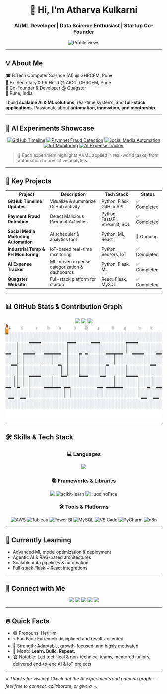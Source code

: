 <h1 align="center">👋 Hi, I'm Atharva Kulkarni</h1>
<h3 align="center">AI/ML Developer | Data Science Enthusiast | Startup Co-Founder</h3>

<div align="center">
  <img src="https://komarev.com/ghpvc/?username=Atharva-Kulkarni-694&color=blue" alt="Profile views" />
</div>

---

## 💡 About Me  

🎓 B.Tech Computer Science (AI) @ GHRCEM, Pune  
💫 Ex-Secretary & PR Head @ AICC, GHRCEM, Pune  
🚀 Co-Founder & Developer @ Quagster  
📍 Pune, India  

I build **scalable AI & ML solutions**, real-time systems, and **full-stack applications**. Passionate about **automation, innovation, and mentorship**.  

---

## 🌟 AI Experiments Showcase  

<div align="center">
  <a href="https://github.com/Atharva-Kulkarni-694/github-pulse-emails"><img src="https://img.shields.io/badge/GitHub%20Timeline-Updates-blue?style=for-the-badge&logo=github" alt="GitHub Timeline"/></a>
  <a href="https://github.com/Atharva-Kulkarni-694/Payment-Fraud-Detection"><img src="https://img.shields.io/badge/Payment-Fraud%20Detection-orange?style=for-the-badge&logo=github" alt="Paymnet Fraud Detection"/></a>
  <a href="https://github.com/Atharva-Kulkarni-694/Social-Media-Automation"><img src="https://img.shields.io/badge/Social%20Media-Automation-red?style=for-the-badge&logo=github" alt="Social Media Automation"/></a>
  <a href="https://github.com/Atharva-Kulkarni-694/Industrial-Temp-PH-Monitoring"><img src="https://img.shields.io/badge/Temp%20%26%20PH-Monitoring-green?style=for-the-badge&logo=github" alt="IoT Monitoring"/></a>
  <a href="https://github.com/Atharva-Kulkarni-694/AI-Expense-Tracker"><img src="https://img.shields.io/badge/AI-Expense%20Tracker-yellow?style=for-the-badge&logo=github" alt="AI Expense Tracker"/></a>
  
</div>

> 🚀 Each experiment highlights AI/ML applied in real-world tasks, from automation to predictive analytics.

---

## 🚀 Key Projects  

| Project | Description | Tech Stack | Status |
|--------|------------|------------|--------|
| **GitHub Timeline Updates** | Visualize & summarize GitHub activity | Python, Flask, GitHub API | ✅ Completed |
| **Payment Fraud Detection** | Detect Malicious Payment Activities | Python, FastAPI, Streamlit, SQL | ✅ Completed |
| **Social Media Marketing Automation** | AI scheduler & analytics tool | Python, ML, React | 🔄 Ongoing |
| **Industrial Temp & PH Monitoring** | IoT-based real-time monitoring | Python, Sensors, IoT | ✅ Completed |
| **AI Expense Tracker** | ML-driven expense categorization & dashboards | Python, Flask, ML | ✅ Completed |
| **Quagster Website** | Full-stack platform for startup | React, Flask, MySQL | ✅ Completed |

---

## 📊 GitHub Stats & Contribution Graph  

<div align="center">
  <img src="https://github-readme-stats.vercel.app/api?username=Atharva-Kulkarni-694&show_icons=true&theme=dracula&count_private=true" height="150" />
  <img src="https://github-profile-trophy.vercel.app?username=Atharva-Kulkarni-694&theme=dracula" height="150" />
  <img src="https://github-readme-activity-graph.vercel.app/graph?username=Atharva-Kulkarni-694&theme=dracula&area=true&radius=16" height="300" />
</div>

<div align="center">
  <img src="https://raw.githubusercontent.com/Atharva-Kulkarni-694/Atharva-Kulkarni-694/output/pacman-contribution-graph.svg" height="300" alt="Pacman Contribution Graph"/>
</div>

---

## 🛠️ Skills & Tech Stack  

<div align="center">

### 💻 Languages
<img src="https://skillicons.dev/icons?i=python,js,html,css,php" height="50" />

### 📚 Frameworks & Libraries
<img src="https://skillicons.dev/icons?i=tensorflow,pytorch,opencv,react" height="50" />
<img src="https://avatars.githubusercontent.com/u/356106?s=200&v=4" height="50" alt="scikit-learn"/>
<img src="https://huggingface.co/front/assets/huggingface_logo.svg" height="50" alt="HuggingFace"/>

### 🛠️ Tools & Platforms
<img src="https://cdn.jsdelivr.net/gh/devicons/devicon/icons/amazonwebservices/amazonwebservices-original.svg" height="40" alt="AWS"/>
<img src="https://cdn.worldvectorlogo.com/logos/tableau-software.svg" height="40" alt="Tableau"/>
<img src="https://upload.wikimedia.org/wikipedia/commons/c/cf/New_Power_BI_Logo.svg" height="40" alt="Power BI"/>
<img src="https://cdn.jsdelivr.net/gh/devicons/devicon/icons/mysql/mysql-original.svg" height="40" alt="MySQL"/>
<img src="https://cdn.jsdelivr.net/gh/devicons/devicon/icons/vscode/vscode-original.svg" height="40" alt="VS Code"/>
<img src="https://cdn.jsdelivr.net/gh/devicons/devicon/icons/pycharm/pycharm-original.svg" height="40" alt="PyCharm"/>
<img src="https://avatars.githubusercontent.com/u/45487711?s=200&v=4" height="40" alt="n8n"/>

</div>

---

## 🧠 Currently Learning  

- Advanced ML model optimization & deployment  
- Agentic AI & RAG-based architectures  
- Scalable data pipelines & automation  
- Full-stack Flask + React integrations  

---

## 🤝 Connect with Me  

<div align="center">
  <a href="mailto:kulkarniatharva879@gmail.com"><img src="https://img.shields.io/badge/Gmail-D14836?logo=gmail&logoColor=white&style=for-the-badge" height="30"/></a>
  <a href="https://atharvakulkarniport.netlify.app"><img src="https://img.shields.io/badge/Portfolio-000000?logo=vercel&logoColor=white&style=for-the-badge" height="30"/></a>
  <a href="https://linkedin.com/in/atharva-kulkarni-049750271"><img src="https://img.shields.io/badge/LinkedIn-0077B5?logo=linkedin&logoColor=white&style=for-the-badge" height="30"/></a>
  <a href="https://github.com/Atharva-Kulkarni-694"><img src="https://img.shields.io/badge/GitHub-181717?logo=github&logoColor=white&style=for-the-badge" height="30"/></a>
  <a href="https://twitter.com/AtharvaK1326"><img src="https://img.shields.io/badge/Twitter-1DA1F2?logo=twitter&logoColor=white&style=for-the-badge" height="30"/></a>
</div>

---

## 🔥 Quick Facts  

- 😄 Pronouns: He/Him  
- ⚡ Fun Fact: Extremely disciplined and results-oriented  
- 💪 Strength: Adaptable, growth-focused, and highly motivated  
- 💬 Motto: **Learn. Build. Repeat.**  
- 🏆 Notable: Led technical & non-technical teams, mentored juniors, delivered end-to-end AI & IoT projects  

---

⭐️ *Thanks for visiting! Check out the AI experiments and pacman graph—feel free to connect, collaborate, or give a ⭐️.*
